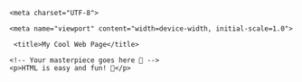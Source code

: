 <!DOCTYPE html>

<html lang="en">

<head>

    <meta charset="UTF-8">

    <meta name="viewport" content="width=device-width, initial-scale=1.0">
       
      

   

</head>
     
     <title>My Cool Web Page</title>
         

<body>
  
    <!-- Your masterpiece goes here 🎉 -->
    <p>HTML is easy and fun! 🎈</p>
</body>

</html>
